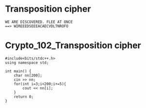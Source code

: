 # Transposition cipher
```
WE ARE DISCOVERED. FLEE AT ONCE
==> WIREEEDSEEEACAECVDLTNROFO
```
# Crypto_102_Transposition cipher
```
#include<bits/stdc++.h>
using namespace std;

int main() {
	char nn[200];
	cin >> nn;
    for(int i=3;i<200;i+=5){
    	cout << nn[i];
	}
	return 0;
}
```
